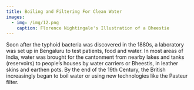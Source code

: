 ```yaml
---
title: Boiling and Filtering For Clean Water
images:
  - img: /img/12.png
    caption: Florence Nightingale's Illustration of a Bheestie
---
```

Soon after the typhoid bacteria was discovered in the 1880s, a laboratory was set up in Bengaluru to test patients, food and water. In most areas of India, water was brought for the cantonment from nearby lakes and tanks (reservoirs) to people’s houses by water carriers or Bheestis, in leather skins and earthen pots. By the end of the 19th Century, the British increasingly began to boil water or using new technologies like the Pasteur filter.
